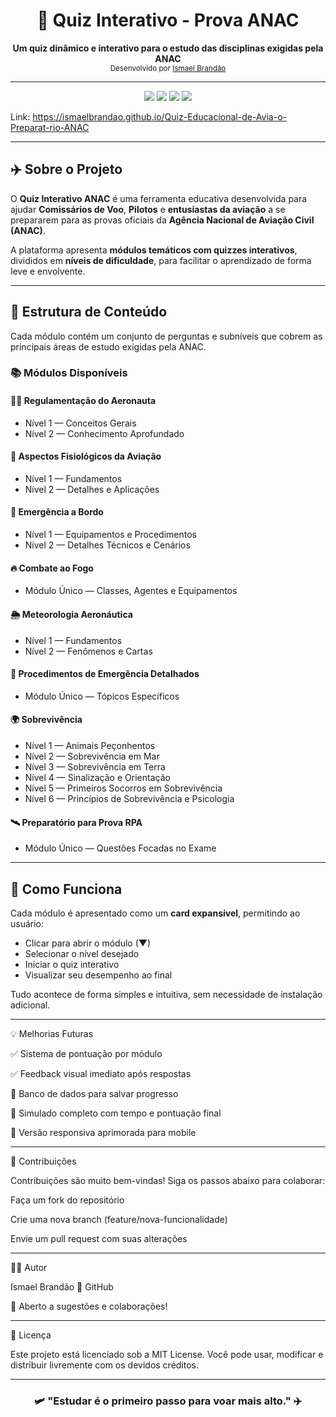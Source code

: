 <h1 align="center">🧭 Quiz Interativo - Prova ANAC</h1>

<p align="center">
  <b>Um quiz dinâmico e interativo para o estudo das disciplinas exigidas pela ANAC</b><br>
  <sub>Desenvolvido por <a href="https://github.com/IsmaelBrandao">Ismael Brandão</a></sub>
</p>

---

<p align="center">
  <img src="https://img.shields.io/badge/HTML5-E34F26?style=for-the-badge&logo=html5&logoColor=white"/>
  <img src="https://img.shields.io/badge/CSS3-1572B6?style=for-the-badge&logo=css3&logoColor=white"/>
  <img src="https://img.shields.io/badge/JavaScript-F7DF1E?style=for-the-badge&logo=javascript&logoColor=black"/>
  <img src="https://img.shields.io/badge/License-MIT-green?style=for-the-badge"/>
</p>

Link: https://ismaelbrandao.github.io/Quiz-Educacional-de-Avia-o-Preparat-rio-ANAC

---

## ✈️ Sobre o Projeto

O **Quiz Interativo ANAC** é uma ferramenta educativa desenvolvida para ajudar **Comissários de Voo**, **Pilotos** e **entusiastas da aviação** a se prepararem para as provas oficiais da **Agência Nacional de Aviação Civil (ANAC)**.  

A plataforma apresenta **módulos temáticos com quizzes interativos**, divididos em **níveis de dificuldade**, para facilitar o aprendizado de forma leve e envolvente.

---

## 🧩 Estrutura de Conteúdo

Cada módulo contém um conjunto de perguntas e subníveis que cobrem as principais áreas de estudo exigidas pela ANAC.

### 📚 Módulos Disponíveis

#### 🧑‍✈️ Regulamentação do Aeronauta
- Nível 1 — Conceitos Gerais  
- Nível 2 — Conhecimento Aprofundado  

#### 🧬 Aspectos Fisiológicos da Aviação
- Nível 1 — Fundamentos  
- Nível 2 — Detalhes e Aplicações  

#### 🚨 Emergência a Bordo
- Nível 1 — Equipamentos e Procedimentos  
- Nível 2 — Detalhes Técnicos e Cenários  

#### 🔥 Combate ao Fogo
- Módulo Único — Classes, Agentes e Equipamentos  

#### 🌦️ Meteorologia Aeronáutica
- Nível 1 — Fundamentos  
- Nível 2 — Fenômenos e Cartas  

#### 🧯 Procedimentos de Emergência Detalhados
- Módulo Único — Tópicos Específicos  

#### 🌍 Sobrevivência
- Nível 1 — Animais Peçonhentos  
- Nível 2 — Sobrevivência em Mar  
- Nível 3 — Sobrevivência em Terra  
- Nível 4 — Sinalização e Orientação  
- Nível 5 — Primeiros Socorros em Sobrevivência  
- Nível 6 — Princípios de Sobrevivência e Psicologia  

#### 🛰️ Preparatório para Prova RPA
- Módulo Único — Questões Focadas no Exame  

---

## 🧠 Como Funciona

Cada módulo é apresentado como um **card expansível**, permitindo ao usuário:
- Clicar para abrir o módulo (▼)
- Selecionar o nível desejado
- Iniciar o quiz interativo
- Visualizar seu desempenho ao final

Tudo acontece de forma simples e intuitiva, sem necessidade de instalação adicional.

---

💡 Melhorias Futuras

✅ Sistema de pontuação por módulo

✅ Feedback visual imediato após respostas

🚧 Banco de dados para salvar progresso

🚧 Simulado completo com tempo e pontuação final

🚧 Versão responsiva aprimorada para mobile

---

🤝 Contribuições

Contribuições são muito bem-vindas!
Siga os passos abaixo para colaborar:

Faça um fork do repositório

Crie uma nova branch (feature/nova-funcionalidade)

Envie um pull request com suas alterações

---

🧑‍💻 Autor

Ismael Brandão
📎 GitHub

💬 Aberto a sugestões e colaborações!

---

🪪 Licença

Este projeto está licenciado sob a MIT License.
Você pode usar, modificar e distribuir livremente com os devidos créditos.

---

<h3 align="center">🛩️ "Estudar é o primeiro passo para voar mais alto." ✈️</h3>
